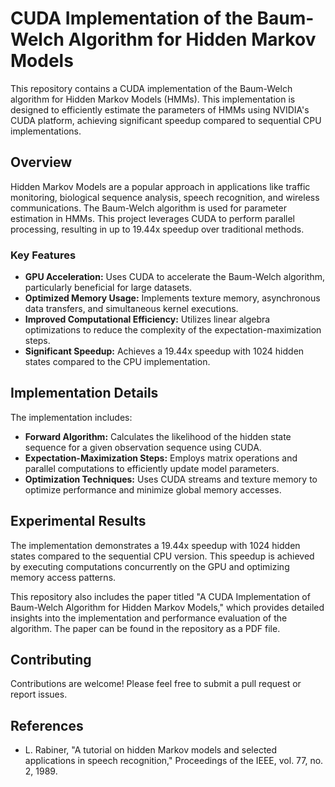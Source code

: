 # CUDA Implementation of the Baum-Welch Algorithm for Hidden Markov Models

This repository contains a CUDA implementation of the Baum-Welch algorithm for Hidden Markov Models (HMMs). This implementation is designed to efficiently estimate the parameters of HMMs using NVIDIA's CUDA platform, achieving significant speedup compared to sequential CPU implementations.

## Overview

Hidden Markov Models are a popular approach in applications like traffic monitoring, biological sequence analysis, speech recognition, and wireless communications. The Baum-Welch algorithm is used for parameter estimation in HMMs. This project leverages CUDA to perform parallel processing, resulting in up to 19.44x speedup over traditional methods.

### Key Features

- **GPU Acceleration:** Uses CUDA to accelerate the Baum-Welch algorithm, particularly beneficial for large datasets.
- **Optimized Memory Usage:** Implements texture memory, asynchronous data transfers, and simultaneous kernel executions.
- **Improved Computational Efficiency:** Utilizes linear algebra optimizations to reduce the complexity of the expectation-maximization steps.
- **Significant Speedup:** Achieves a 19.44x speedup with 1024 hidden states compared to the CPU implementation.

## Implementation Details

The implementation includes:

- **Forward Algorithm:** Calculates the likelihood of the hidden state sequence for a given observation sequence using CUDA.
- **Expectation-Maximization Steps:** Employs matrix operations and parallel computations to efficiently update model parameters.
- **Optimization Techniques:** Uses CUDA streams and texture memory to optimize performance and minimize global memory accesses.

## Experimental Results

The implementation demonstrates a 19.44x speedup with 1024 hidden states compared to the sequential CPU version. This speedup is achieved by executing computations concurrently on the GPU and optimizing memory access patterns.

This repository also includes the paper titled "A CUDA Implementation of Baum-Welch Algorithm for Hidden Markov Models," which provides detailed insights into the implementation and performance evaluation of the algorithm. The paper can be found in the repository as a PDF file.


## Contributing

Contributions are welcome! Please feel free to submit a pull request or report issues.


## References

- L. Rabiner, "A tutorial on hidden Markov models and selected applications in speech recognition," Proceedings of the IEEE, vol. 77, no. 2, 1989.
